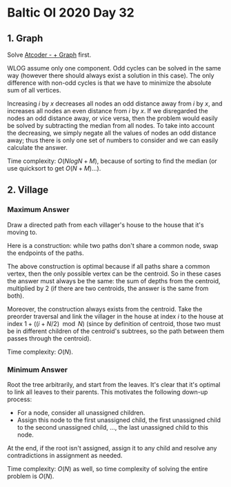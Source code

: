 # Baltic OI 2020 Day 32

## 1. Graph
Solve [Atcoder - + Graph](https://atcoder.jp/contests/soundhound2018-summer-qual/tasks/soundhound2018_summer_qual_e) first.

WLOG assume only one component. Odd cycles can be solved in the same way (however there should always exist a solution in this case). The only difference with non-odd cycles is that we have to minimize the absolute sum of all vertices.

Increasing $i$ by $x$ decreases all nodes an odd distance away from $i$ by $x$, and increases all nodes an even distance from $i$ by $x$. If we disregarded the nodes an odd distance away, or vice versa, then the problem would easily be solved by subtracting the median from all nodes. To take into account the decreasing, we simply negate all the values of nodes an odd distance away; thus there is only one set of numbers to consider and we can easily calculate the answer.

Time complexity: $O(NlogN+M)$, because of sorting to find the median (or use quicksort to get $O(N+M)$...).

## 2. Village

### Maximum Answer
Draw a directed path from each villager's house to the house that it's moving to.

Here is a construction: while two paths don't share a common node, swap the endpoints of the paths.

The above construction is optimal because if all paths share a common vertex, then the only possible vertex can be the centroid. So in these cases the answer must always be the same: the sum of depths from the centroid, multiplied by $2$ (if there are two centroids, the answer is the same from both).

Moreover, the construction always exists from the centroid. Take the preorder traversal and link the villager in the house at index $i$ to the house at index $1+((i+N/2)\mod{N})$ (since by definition of centroid, those two must be in different children of the centroid's subtrees, so the path between them passes through the centroid).

Time complexity: $O(N)$.

### Minimum Answer
Root the tree arbitrarily, and start from the leaves. It's clear that it's optimal to link all leaves to their parents. This motivates the following down-up process:
 - For a node, consider all unassigned children.
 - Assign this node to the first unassigned child, the first unassigned child to the second unassigned child, ..., the last unassigned child to this node.

At the end, if the root isn't assigned, assign it to any child and resolve any contradictions in assignment as needed.

Time complexity: $O(N)$ as well, so time complexity of solving the entire problem is $O(N)$.